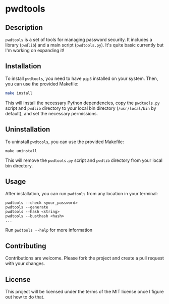 # pwdtools

## Description
`pwdtools` is a set of tools for managing password security. It includes a library (`pwdlib`) and a main script (`pwdtools.py`). It's quite basic currently but I'm working on expanding it!

## Installation
To install `pwdtools`, you need to have `pip3` installed on your system. Then, you can use the provided Makefile:

```bash
make install
```

This will install the necessary Python dependencies, copy the `pwdtools.py` script and `pwdlib` directory to your local bin directory (`/usr/local/bin` by default), and set the necessary permissions.

## Uninstallation
To uninstall `pwdtools`, you can use the provided Makefile:

```
make uninstall
```

This will remove the `pwdtools.py` script and `pwdlib` directory from your local bin directory.

## Usage
After installation, you can run `pwdtools` from any location in your terminal:

```
pwdtools --check <your_password>
pwdtools --generate
pwdtools --hash <string>
pwdtools --busthash <hash>
...
```

Run `pwdtools --help` for more information

## Contributing
Contributions are welcome. Please fork the project and create a pull request with your changes.

## License
This project will be licensed under the terms of the MIT license once I figure out how to do that.
